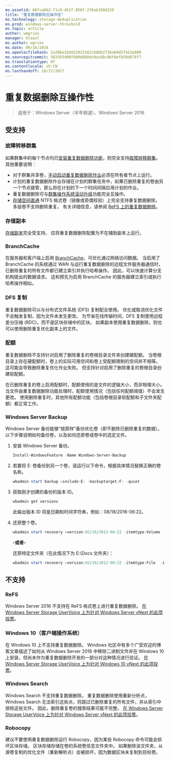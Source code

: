 ```yaml
---
ms.assetid: 60fca6b2-f1c0-451f-858f-2f6ab350d220
title: "重复数据删除互操作性"
ms.technology: storage-deduplication
ms.prod: windows-server-threshold
ms.topic: article
author: wmgries
manager: klaasl
ms.author: wgries
ms.date: 09/16/2016
ms.openlocfilehash: 2a28be1bdd22915182cbdbb2726ab9d37422e889
ms.sourcegitcommit: 583355400f6b0d880dc0ac6bc06f0efb50d674f7
ms.translationtype: HT
ms.contentlocale: zh-CN
ms.lasthandoff: 10/17/2017
---
```

# <a name="data-deduplication-interoperability"></a>重复数据删除互操作性

> 适用于：Windows Server（半年频道）、Windows Server 2016

## <a id="supported"></a>受支持

### <a id="supported-clusters"></a>故障转移群集

如果群集中的每个节点均已[安装重复数据删除功能](install-enable.md#install-dedup)，则完全支持[故障转移群集](../..//failover-clustering/failover-clustering-overview.md)。 其他重要说明：

* 对于群集共享卷，[手动启动重复数据删除作业](run.md#running-dedup-jobs-manually)必须在所有者节点上运行。
* 计划的重复数据删除作业存储在计划的群集任务中，如果已删除重复的卷由另一个节点接管，那么将在计划的下一个时间间隔应用计划的作业。
* 重复数据删除可与[群集操作系统滚动升级](../..//failover-clustering/cluster-operating-system-rolling-upgrade.md)功能完全互操作。
* [存储空间直通](../storage-spaces/storage-spaces-direct-overview.md) NTFS 格式卷（镜像或奇偶校验）上完全支持重复数据删除。 多层卷不支持删除重复。 有关详细信息，请参阅 [ReFS 上的重复数据删除](interop.md#unsupported-refs)。

### <a id="supported-storage-replica"></a>存储副本
[存储副本](../storage-replica/storage-replica-overview.md)完全受支持。 应将重复数据删除配置为不在辅助副本上运行。

### <a id="supported-branchcache"></a>BranchCache
在服务器和客户端上启用 [BranchCache](../../networking/branchcache/branchcache.md)，可优化通过网络访问数据。 当启用了 BranchCache 的系统通过 WAN 与运行重复数据删除的远程文件服务器通信时，已删除重复的所有文件都已建立索引并执行哈希操作。 因此，可以快速计算分支机构提出的数据请求。 这和预先为启用 BranchCache 的服务器建立索引或执行哈希操作相似。

### <a id="supported-dfsr"></a>DFS 复制
重复数据删除可以与分布式文件系统 (DFS) 复制配合使用。 优化或取消优化文件不会触发复制，因为文件未发生更改。 为节省在线传输时间，DFS 复制使用远程差分压缩 (RDC)，而不是区块存储中的区块。 如果副本使用重复数据删除，则也可以使用删除重复优化副本上的文件。

### <a id="supported-quotas"></a>配额
重复数据删除不支持针对启用了删除重复的卷根目录文件夹创建硬配额。 当卷根目录上存在硬配额时，卷上的实际可用空间和卷上受配额限制的空间并不相等。 这可能会导致删除重复优化作业失败。 但支持针对启用了删除重复的卷根目录创建软配额。 

在已删除重复的卷上启用配额时，配额使用的是文件的逻辑大小，而非物理大小。 当文件由重复数据删除功能处理时，配额使用情况（包括任何配额阈值）不会发生更改。 使用删除重复时，其他所有配额功能（包括卷根目录软配额和子文件夹配额）都正常工作。

### <a id="supported-windows-server-backup"></a>Windows Server Backup
Windows Server 备份能够“按原样”备份优化卷（即不删除已删除重复的数据）。 以下步骤说明如何备份卷，以及如何还原卷或卷中的选定文件。
1. 安装 Windows Server 备份。  
    ```PowerShell
    Install-WindowsFeature -Name Windows-Server-Backup
    ```

2. 若要将 E: 卷备份到另一个卷，请运行以下命令，根据具体情况替换正确的卷名称。  
    ```PowerShell
    wbadmin start backup –include:E: -backuptarget:F: -quiet
    ```
3. 获取刚才创建的备份的版本 ID。

    ```PowerShell
    wbadmin get versions
    ```

    此输出版本 ID 将是日期和时间字符串，例如：08/18/2016-06:22。

4. 还原整个卷。
    ```PowerShell
    wbadmin start recovery –version:02/16/2012-06:22 -itemtype:Volume  -items:E: -recoveryTarget:E:
    ```

    **-或者-**  

    还原特定文件夹（在此情况下为 E:\Docs 文件夹）：
    ```PowerShell
    wbadmin start recovery –version:02/16/2012-06:22 -itemtype:File  -items:E:\Docs  -recursive
    ```

## <a id="unsupported"></a>不支持
### <a id="unsupported-refs"></a>ReFS
Windows Server 2016 不支持在 ReFS 格式卷上进行重复数据删除。 [在 Windows Server Storage UserVoice 上为针对 Windows Server vNext 的此项投票](https://windowsserver.uservoice.com/forums/295056-storage/suggestions/7962813-support-deduplication-on-refs)。

### <a id="unsupported-windows-client"></a>Windows 10（客户端操作系统）
在 Windows 10 上不支持重复数据删除。 Windows 社区中有多个广受欢迎的博客文章描述了如何从 Windows Server 2016 中移除二进制文件并在 Windows 10 上安装，但尚未作为重复数据删除开发的一部分对这种情况进行验证。 [在 Windows Server Storage UserVoice 上为针对 Windows 10 vNext 的此项投票](https://windowsserver.uservoice.com/forums/295056-storage/suggestions/9011008-add-deduplication-support-to-client-os)。

### <a id="unsupported-windows-search"></a>Windows Search
Windows Search 不支持重复数据删除。 重复数据删除使用重新分析点，Windows Search 无法索引这些点，将跳过已删除重复的所有文件，并从索引中排除这些文件。 因此，删除重复卷的搜索结果可能不完整。 [在 Windows Server Storage UserVoice 上为针对 Windows Server vNext 的此项投票](https://windowsserver.uservoice.com/forums/295056-storage/suggestions/17888647-make-windows-search-service-work-with-data-dedupli)。

### <a id="unsupported-robocopy"></a>Robocopy
建议不要使用重复数据删除运行 Robocopy，因为某些 Robocopy 命令可能会损坏区块存储。 区块存储存储在卷的系统卷信息文件夹中。 如果删除该文件夹，从源卷复制的优化文件（重新解析点）会被损坏，因为数据区块未复制到目标卷。